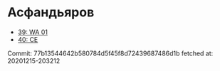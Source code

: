 # Асфандьяров
- [39: WA 01](39.md)
- [40: CE](40.md)

Commit: 77b13544642b580784d5f45f8d72439687486d1b
 fetched at: 20201215-203212
